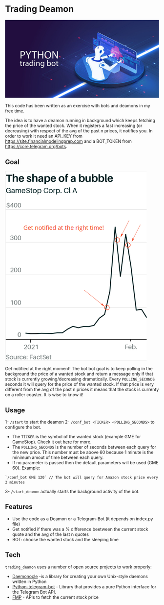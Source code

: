 # Trading Deamon

![](/img/hero.jpg)

This code has been written as an exercise with bots and deamons in my free time.

The idea is to have a deamon running in background which keeps fetching the price of the wanted stock. When it registers a fast increasing (or decreasing) with respect of the avg of the past n prices, it notifies you. 
In order to work it need an API_KEY from https://site.financialmodelingprep.com and a BOT_TOKEN from https://core.telegram.org/bots.

## Goal
![bubble](/img/gmeBubble.png)

Get notified at the right moment! 
The bot bot goal is to keep polling in the background the price of a wanted stock and return a message only if that stock is currently growing/decreasing dramatically. 
Every `POLLING_SECONDS` seconds it will query for the price of the wanted stock. If that price is very different from the avg of the past n prices it means that the stock is currenty on a roller coaster. It is wise to know it!
## Usage
1- `/start` to start the deamon
2- `/conf_bot <TICKER> <POLLING_SECONDS>` to configure the bot.
 - The `TICKER` is the symbol of the wanted stock (example GME for GameStop). Check it out [here](https://stockanalysis.com/stocks/) for more.
 - The `POLLING_SECONDS` is the number of seconds between each query for the new price. This number must be above 60 because 1 minute is the minimum amout of time between each query.
 - If no parameter is passed then the default parameters will be used (GME 60).
Example: 
 ```
`/conf_bot GME 120` // The bot will query for Amazon stock price every 2 minutes
 ```
3- `/start_deamon` actually starts the background activity of the bot.
## Features

- Use the code as a Deamon or a Telegram-Bot (it depends on index.py file)
- Get notified if there was a % difference beetween the current stock quote and the avg of the last n quotes
- BOT: choose the wanted stock and the sleeping time

## Tech

`trading_deamon` uses a number of open source projects to work properly:

- [Daemonocle](https://pypi.org/project/daemonocle/) -is a library for creating your own Unix-style daemons written in Python
- [Python-telegram-bot](https://github.com/python-telegram-bot/python-telegram-bot#documentation) - Library that provides a pure Python interface for the Telegram Bot API.
- [FMP](https://site.financialmodelingprep.com) - APIs to fetch the current stock price